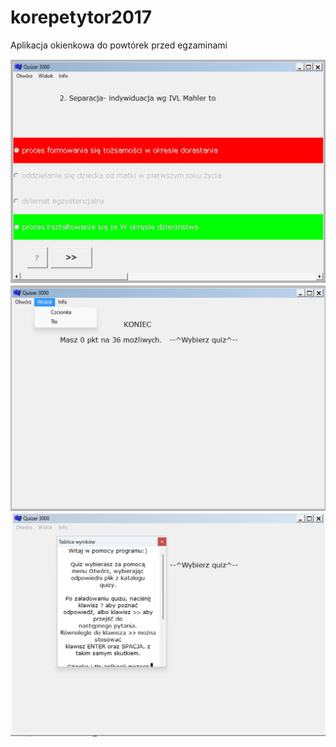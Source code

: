 # korepetytor2017
Aplikacja okienkowa do powtórek przed egzaminami

![korepetytor](korepetyror-odpowiedz.png)
![opcje](korepetytor-opcje.png)
![pomoc](korepetytor-pomoc.png)
